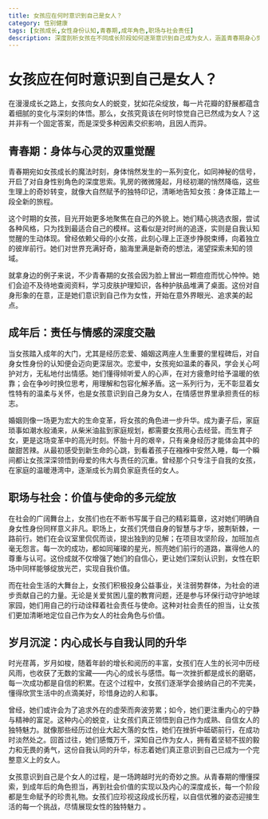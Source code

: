 ```yaml
---
title: 女孩应在何时意识到自己是女人？
category: 性别健康
tags: [女孩成长,女性身份认知,青春期,成年角色,职场与社会责任]
description: 深度剖析女孩在不同成长阶段如何逐渐意识到自己成为女人，涵盖青春期身心觉醒、成年后责任情感交融、职场社会价值绽放及岁月沉淀下的内心成长，带你领略女孩向女人蜕变的奇妙旅程。
---
```

# 女孩应在何时意识到自己是女人？
在漫漫成长之路上，女孩向女人的蜕变，犹如花朵绽放，每一片花瓣的舒展都蕴含着细腻的变化与深刻的体悟。那么，女孩究竟该在何时惊觉自己已然成为女人？这并非有一个固定答案，而是深受多种因素交织影响，且因人而异。

## 青春期：身体与心灵的双重觉醒
青春期宛如女孩成长的魔法时刻，身体悄然发生的一系列变化，如同神秘的信号，开启了对自身性别角色的深度思索。乳房的微微隆起，月经初潮的悄然降临，这些生理上的奇妙转变，就像大自然赋予的独特印记，清晰地告知女孩：身体正踏上一段全新的旅程。

这个时期的女孩，目光开始更多地聚焦在自己的外貌上。她们精心挑选衣服，尝试各种风格，只为找到最适合自己的模样。这看似是对时尚的追逐，实则是自我认知觉醒的生动体现。曾经依赖父母的小女孩，此刻心理上正逐步挣脱束缚，向着独立的彼岸前行。她们对世界充满好奇，脑海里满是新奇的想法，渴望探索未知的领域。

就拿身边的例子来说，不少青春期的女孩会因为脸上冒出一颗痘痘而忧心忡忡。她们会迫不及待地查阅资料，学习皮肤护理知识，各种护肤品堆满了桌面。这份对自身形象的在意，正是她们意识到自己作为女性，开始在意外界眼光、追求美的起点。

## 成年后：责任与情感的深度交融
当女孩踏入成年的大门，尤其是经历恋爱、婚姻这两座人生重要的里程碑后，对自身女性身份的认知便会迈向更深层次。恋爱中，女孩宛如温柔的春风，学会关心呵护对方，无私地付出情感。她们懂得倾听爱人的心声，在对方疲惫时给予温暖的依靠；会在争吵时换位思考，用理解和包容化解矛盾。这一系列行为，无不彰显着女性特有的温柔与关怀，也是女孩意识到自己身为女人，在情感世界里承担责任的标志。

婚姻则像一场更为宏大的生命变革，将女孩的角色进一步升华。成为妻子后，家庭琐事如潮水般涌来，从柴米油盐到家庭规划，都需要女孩用心去经营。而生育子女，更是这场变革中的高光时刻。怀胎十月的艰辛，只有亲身经历才能体会其中的酸甜苦辣。从最初感受到新生命的心跳，到看着孩子在襁褓中安然入睡，每一个瞬间都让女孩深深领悟到母爱的伟大与责任的沉重。曾经那个只专注于自我的女孩，在家庭的温暖港湾中，逐渐成长为肩负家庭责任的女人。

## 职场与社会：价值与使命的多元绽放
在社会的广阔舞台上，女孩们也在不断书写属于自己的精彩篇章，这对她们明确自身女性身份同样意义非凡。职场上，女孩们凭借自身的智慧与才华，披荆斩棘，一路前行。她们在会议室里侃侃而谈，提出独到的见解；在项目攻坚阶段，加班加点毫无怨言。每一次的成功，都如同璀璨的星光，照亮她们前行的道路，赢得他人的尊重与认可。这份成就不仅增强了她们的自信心，更让她们深刻认识到，女性在职场中同样能够绽放光芒，实现自我价值。

而在社会生活的大舞台上，女孩们积极投身公益事业，关注弱势群体，为社会的进步贡献自己的力量。无论是关爱贫困儿童的教育问题，还是参与环保行动守护地球家园，她们用自己的行动诠释着社会责任与使命。这种对社会责任的担当，让女孩们更加清晰地定位自己作为女人的社会角色与价值。

## 岁月沉淀：内心成长与自我认同的升华
时光荏苒，岁月如梭，随着年龄的增长和阅历的丰富，女孩们在人生的长河中历经风雨，也收获了无数的宝藏——内心的成长与感悟。每一次挫折都是成长的磨砺，每一次成功都是自信的积累。在这个过程中，女孩们逐渐学会接纳自己的不完美，懂得欣赏生活中的点滴美好，珍惜身边的人和事。

曾经，她们或许会为了追求外在的虚荣而奔波劳累；如今，她们更注重内心的宁静与精神的富足。这种内心的蜕变，让女孩们真正领悟到自己作为成熟、自信女人的独特魅力。就像那些经历过创业大起大落的女性，她们在挫折中砥砺前行，在成功时淡然处之。回首过往，她们感慨万千，深知自己作为女人，拥有着坚韧不拔的毅力和无畏的勇气，这份自我认同的升华，标志着她们真正意识到自己已成为一个完整意义上的女人。

女孩意识到自己是个女人的过程，是一场跨越时光的奇妙之旅。从青春期的懵懂探索，到成年后的角色担当，再到社会价值的实现以及内心的深度成长，每一个阶段都是生命赋予的珍贵礼物。女孩们应珍视这段成长历程，以自信优雅的姿态迎接生活的每一个挑战，尽情展现女性的独特魅力 。